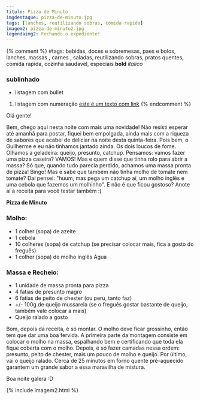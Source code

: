 ```yaml
---
titulo: Pizza de Minuto
imgdestaque: pizza-de-minuto.jpg
tags: [lanches, reutilizando sobras, comida rapida]
imagem2: pizza-de-minuto2.jpg
legendaimg2: Fechando o expediente!
---
```

{% comment %}
#tags: bebidas, doces e sobremesas, paes e bolos, lanches, massas , carnes , saladas, reutilizando sobras, pratos quentes, comida rapida, cozinha saudavel, especiais
**bold**
*italico*
### sublinhado
* listagem com bullet
1. listagem com numeração
[este é um texto com link](https://www.enderecodolink.com)
{% endcomment %}

Olá gente!

Bem, chego aqui nesta noite com mais uma novidade! Não resisti esperar até amanhã para postar, fiquei bem empolgada, ainda mais com a riqueza de sabores que acabei de deliciar na noite desta quinta-feira. Pois bem, o Guilherme e eu não tínhamos jantado ainda. Os dois loucos de fome. Olhamos a geladeira: queijo, presunto, catchup. Pensamos: vamos fazer uma pizza caseira? VAMOS! Mas e quem disse que tinha rolo para abrir a massa? Só que, quando tudo parecia perdido, achamos uma massa pronta de pizza! Bingo! Mas e sabe que também não tinha molho de tomate nem tomate? Daí pensei: "huum, mas pega um catchup aí, um molho inglês e uma cebola que fazemos um molhinho". E não é que ficou gostoso? Anote aí a receita para você testar também :)

**Pizza de Minuto**

### Molho:

* 1 colher (sopa) de azeite
* 1 cebola
* 10 colheres (sopa) de catchup (se precisar colocar mais, fica a gosto do freguês)
* 1 colher (sopa) de molho inglês Água

### Massa e Recheio:

* 1 unidade de massa pronta para pizza
* 4 fatias de presunto magro
* 6 fatias de peito de chester (ou peru, tanto faz)
* +/- 100g de queijo mussarela (se o freguês gostar bastante de queijo, também vale colocar a mais)
* Queijo ralado a gosto

Bom, depois da receita, é só montar. O molho deve ficar grossinho, então tem que dar uma boa fervida. A primeira parte da montagem consiste em colocar o molho na massa, espalhando bem e certificando que toda ela fique coberta com o molho. Depois, é só fazer camadas nessa ordem: presunto, peito de chester, mais um pouco de molho e queijo. Por último, vai o queijo ralado. Cerca de 25 minutos em forno quente pré-aquecido garantem um grande sabor a essa maravilha de mistura. 

Boa noite galera :D

{% include imagem2.html %}

